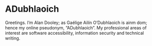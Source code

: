 # ADubhlaoich
Greetings. I’m Alan Dooley; as Gaélige Ailín O’Dubhlaoich is ainm dom; hence my online pseudonym, “ADubhlaoich”. My professional areas of interest are software accessibility, information security and technical writing.